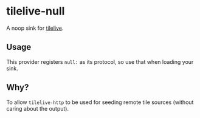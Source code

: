 # tilelive-null

A noop sink for [tilelive](https://github.com/mapbox/tilelive.js).

## Usage

This provider registers `null:` as its protocol, so use that when loading your
sink.

## Why?

To allow `tilelive-http` to be used for seeding remote tile sources (without
caring about the output).
